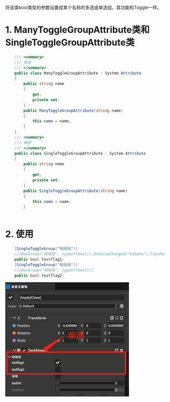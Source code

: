 将该类bool类型的参数设置成某个名称的多选或单选组，其功能和Toggle一样。

# 1. ManyToggleGroupAttribute类和SingleToggleGroupAttribute类
```csharp
    /// <summary>
    /// 多选
    /// </summary>
    public class ManyToggleGroupAttribute : System.Attribute
    {
        public string name
        {
            get;
            private set;
        }
        public ManyToggleGroupAttribute(string name)
        {
            this.name = name;
        }
    }
    /// <summary>
    /// 单选
    /// </summary>
    public class SingleToggleGroupAttribute : System.Attribute
    {
        public string name
        {
            get;
            private set;
        }
        public SingleToggleGroupAttribute(string name)
        {
            this.name = name;
        }
    
```

# 2. 使用
```csharp
    [SingleToggleGroup("哈哈哈")]
    //[BoxGroup("哈哈哈", typeof(bool)),OnValueChanged("hahaha"),TipsPanel("hahaha", TipsType.Normal)]
    public bool testflag1;
    [SingleToggleGroup("哈哈哈")]
    //[BoxGroup("哈哈哈", typeof(bool))]
    public bool testflag2;
```

![](./imgs/601.png)